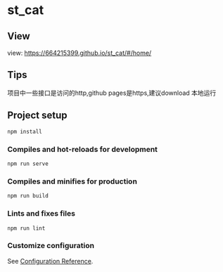 # st_cat

## View

view: https://664215399.github.io/st_cat/#/home/

## Tips
项目中一些接口是访问的http,github pages是https,建议download 本地运行

## Project setup
```
npm install
```

### Compiles and hot-reloads for development
```
npm run serve
```

### Compiles and minifies for production
```
npm run build
```

### Lints and fixes files
```
npm run lint
```

### Customize configuration
See [Configuration Reference](https://cli.vuejs.org/config/).
